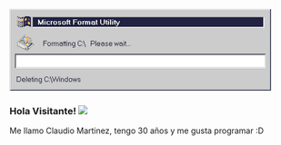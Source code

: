 ![Format](https://github.com/claudevdhrock/claudevdhrock/blob/master/img/unnamed.gif)

### Hola Visitante! <img src="https://raw.githubusercontent.com/iampavangandhi/iampavangandhi/master/gifs/Hi.gif" width="30px"></h2>

Me llamo Claudio Martinez, tengo 30 años y me gusta programar :D
